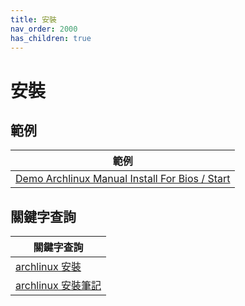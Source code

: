 ```yaml
---
title: 安裝
nav_order: 2000
has_children: true
---
```



# 安裝


## 範例

| 範例 |
| --- |
| [Demo Archlinux Manual Install For Bios / Start](https://samwhelp.github.io/note-about-archlinux/read/core/install/demo-manual-install-for-bios-start.html) |



## 關鍵字查詢

| 關鍵字查詢 |
| --- |
| [archlinux 安裝](https://www.google.com/search?q=archlinux+%E5%AE%89%E8%A3%9D) |
| [archlinux 安裝筆記](https://www.google.com/search?q=archlinux+%E5%AE%89%E8%A3%9D%E7%AD%86%E8%A8%98) |
